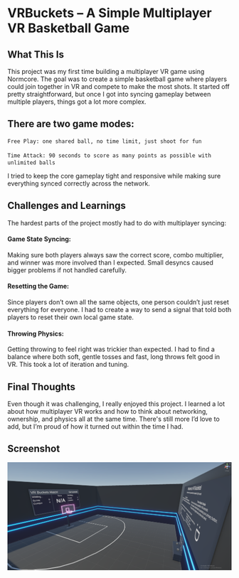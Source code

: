 # VRBuckets – A Simple Multiplayer VR Basketball Game

## What This Is

This project was my first time building a multiplayer VR game using Normcore. The goal was to create a simple basketball game where players could join together in VR and compete to make the most shots. It started off pretty straightforward, but once I got into syncing gameplay between multiple players, things got a lot more complex.

## There are two game modes:

    Free Play: one shared ball, no time limit, just shoot for fun

    Time Attack: 90 seconds to score as many points as possible with unlimited balls

I tried to keep the core gameplay tight and responsive while making sure everything synced correctly across the network.

## Challenges and Learnings

The hardest parts of the project mostly had to do with multiplayer syncing:

#### Game State Syncing:
  Making sure both players always saw the correct score, combo multiplier, and winner was more involved than I expected. Small desyncs caused bigger problems if not handled carefully.
#### Resetting the Game:
  Since players don’t own all the same objects, one person couldn’t just reset everything for everyone. I had to create a way to send a signal that told both players to reset their own local game state.
#### Throwing Physics: 
  Getting throwing to feel right was trickier than expected. I had to find a balance where both soft, gentle tosses and fast, long throws felt good in VR. This took a lot of iteration and tuning.

## Final Thoughts

Even though it was challenging, I really enjoyed this project. I learned a lot about how multiplayer VR works and how to think about networking, ownership, and physics all at the same time. There's still more I’d love to add, but I’m proud of how it turned out within the time I had.

## Screenshot

![VRBuckets Gameplay](Assets/Images/gameplay_screenshot.png)
